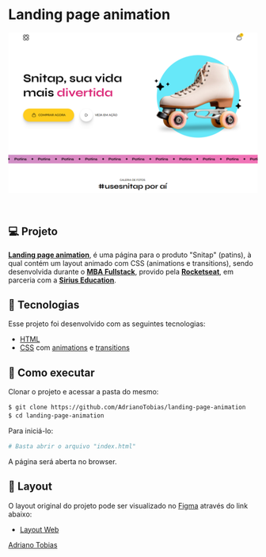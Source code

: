 # Landing page animation

![Preview do projeto](/.github/preview.png)

<br>

## 💻 Projeto

**[Landing page animation](https://adrianotobias.github.io/landing-page-animation/)**, é uma página para o produto "Snitap" (patins), à qual contém um layout animado com CSS (animations e transitions), sendo desenvolvida durante o **[MBA Fullstack](https://www.rocketseat.com.br/mba)**, provido pela **[Rocketseat](https://rocketseat.com.br/)**, em parceria com a **[Sirius Education](https://landing.sirius.education/home/)**.


## 🧪 Tecnologias

Esse projeto foi desenvolvido com as seguintes tecnologias:

- [HTML](https://developer.mozilla.org/pt-BR/docs/Web/HTML)
- [CSS](https://developer.mozilla.org/pt-BR/docs/Web/CSS) com [animations](https://developer.mozilla.org/en-US/docs/Web/CSS/animation) e [transitions](https://developer.mozilla.org/en-US/docs/Web/CSS/transition)


## 🚀 Como executar

Clonar o projeto e acessar a pasta do mesmo:

```bash
$ git clone https://github.com/AdrianoTobias/landing-page-animation
$ cd landing-page-animation
```

Para iniciá-lo:
```bash
# Basta abrir o arquivo "index.html"
```
A página será aberta no browser.

## 🔖 Layout

O layout original do projeto pode ser visualizado no [Figma](http://figma.com/) através do link abaixo:

- [Layout Web](https://www.figma.com/community/file/1379866810042169871/lp-de-patins-animada) 



[Adriano Tobias](https://github.com/AdrianoTobias)